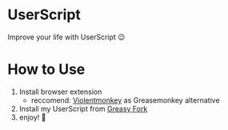 # UserScript
Improve your life with UserScript 😉

# How to Use
1. Install browser extension
    - reccomend: [Violentmonkey](https://violentmonkey.github.io/) as Greasemonkey alternative
1. Install my UserScript from [Greasy Fork](https://greasyfork.org/ja/users/969223-y-saeki)
1. enjoy! 🎉